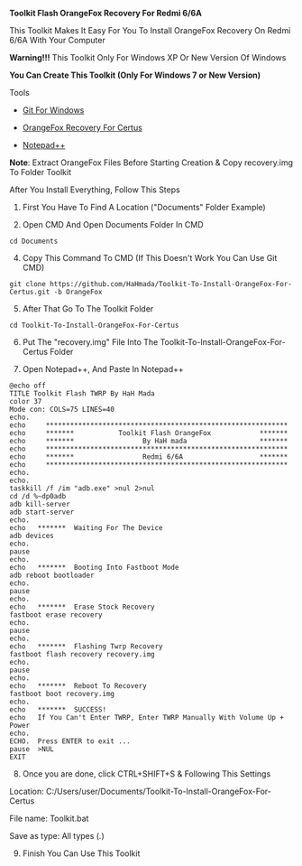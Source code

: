 **Toolkit Flash OrangeFox Recovery For Redmi 6/6A** 

This Toolkit Makes It Easy For You To Install OrangeFox Recovery On Redmi 6/6A With Your Computer

**Warning!!!** This Toolkit Only For Windows XP Or New Version Of Windows 

**You Can Create This Toolkit (Only For Windows 7 or New Version)**

Tools

- [Git For Windows](https://objects.githubusercontent.com/github-production-release-asset-2e65be/23216272/bfdf16e8-03fa-4c64-a1d3-a789f642fcc4?X-Amz-Algorithm=AWS4-HMAC-SHA256&X-Amz-Credential=releaseassetproduction%2F20241116%2Fus-east-1%2Fs3%2Faws4_request&X-Amz-Date=20241116T103538Z&X-Amz-Expires=300&X-Amz-Signature=a7a9c536d49566e7816a0f575bca08b26531e733d9afd5a8b70f0813e5379f6b&X-Amz-SignedHeaders=host&response-content-disposition=attachment%3B%20filename%3DGit-2.47.0.2-64-bit.exe&response-content-type=application%2Foctet-stream "Git")

- [OrangeFox Recovery For Certus](https://dl.orangefox.download/62408c446a44bc73841965cf "OrangeFox")

- [Notepad++](https://objects.githubusercontent.com/github-production-release-asset-2e65be/33014811/bef2b9f5-438d-4a80-b556-86ae83d9273c?X-Amz-Algorithm=AWS4-HMAC-SHA256&X-Amz-Credential=releaseassetproduction%2F20241116%2Fus-east-1%2Fs3%2Faws4_request&X-Amz-Date=20241116T104207Z&X-Amz-Expires=300&X-Amz-Signature=069c39f35581277ecf70c30d0e5b4cdf64cabcefd6a0dc847fb6d23edf26dc75&X-Amz-SignedHeaders=host&response-content-disposition=attachment%3B%20filename%3Dnpp.8.7.1.Installer.x64.exe&response-content-type=application%2Foctet-stream "Notepad++")

**Note**: Extract OrangeFox Files Before Starting Creation & Copy recovery.img To Folder Toolkit

After You Install Everything, Follow This Steps

1. First You Have To Find A Location ("Documents" Folder Example)

2. Open CMD And Open Documents Folder In CMD

```
cd Documents
```

4. Copy This Command To CMD (If This Doesn't Work You Can Use Git CMD)

```
git clone https://github.com/HaHmada/Toolkit-To-Install-OrangeFox-For-Certus.git -b OrangeFox
```

5. After That Go To The Toolkit Folder

```
cd Toolkit-To-Install-OrangeFox-For-Certus
```

6. Put The "recovery.img" File Into The Toolkit-To-Install-OrangeFox-For-Certus Folder

7. Open Notepad++, And Paste In Notepad++

```
@echo off
TITLE Toolkit Flash TWRP By HaH Mada
color 37
Mode con: COLS=75 LINES=40
echo.
echo     ************************************************************
echo     *******           Toolkit Flash OrangeFox            *******
echo     *******                 By HaH mada                  *******
echo     ************************************************************
echo     *******                 Redmi 6/6A                   *******
echo     ************************************************************
echo.             
echo.
taskkill /f /im "adb.exe" >nul 2>nul
cd /d %~dp0adb
adb kill-server
adb start-server
echo.
echo   *******  Waiting For The Device
adb devices
echo.
pause
echo.
echo   *******  Booting Into Fastboot Mode
adb reboot bootloader
echo.
pause
echo.
echo   *******  Erase Stock Recovery
fastboot erase recovery
echo.
pause
echo.
echo   *******  Flashing Twrp Recovery
fastboot flash recovery recovery.img
echo.
pause
echo.
echo   *******  Reboot To Recovery
fastboot boot recovery.img
echo.             
echo   *******  SUCCESS!
echo   If You Can't Enter TWRP, Enter TWRP Manually With Volume Up + Power   
echo.                
ECHO.  Press ENTER to exit ...
pause  >NUL
EXIT
```

8. Once you are done, click CTRL+SHIFT+S & Following This Settings

Location: C:/Users/user/Documents/Toolkit-To-Install-OrangeFox-For-Certus

File name: Toolkit.bat

Save as type: All types (*.*)

9. Finish You Can Use This Toolkit
